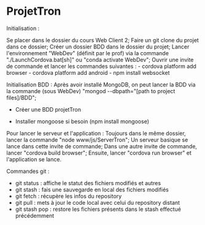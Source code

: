 # ProjetTron

Initialisation :

Se placer dans le dossier du cours Web Client 2;
Faire un git clone du projet dans ce dossier;
Créer un dossier BDD dans le dossier du projet;
Lancer l'environnement "WebDev" (définit par le prof) via la commande "./LaunchCordova.bat[sh]" ou "conda activate WebDev";
Ouvrir une invite de commande et lancer les commandes suivantes :
    - cordova platform add browser
    - cordova platform add android
    - npm install websocket

Initialisation BDD :
Après avoir installé MongoDB, on peut lancer la BDD via la commande (sous WebDev) "mongod --dbpath="[path to project files]/BDD";
- Créer une BDD projetTron
<!-- - Créer une collection Joueurs -->
- Installer mongoose si besoin (npm install mongoose)

Pour lancer le serveur et l'application :
Toujours dans le même dossier, lancer la commande "node www/js/ServerTron";
Un serveur basique se lance dans cette invite de commande;
Dans une autre invite de commande, lancer "cordova build browser";
Ensuite, lancer "cordova run browser" et l'application se lance.



Commandes git :
- git status : affiche le statut des fichiers modifiés et autres
- git stash : fais une sauvegarde en local des fichiers modifiés
- git fetch : récupère les infos du repository
- git pull : mets à jour le code local avec celui du repository distant
- git stash pop : restore les fichiers présents dans le stash effectué précédemment
